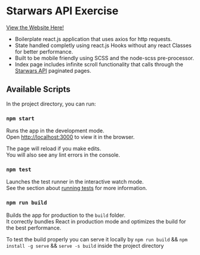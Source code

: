 
# Starwars API Exercise
[View the Website Here!]([https://sw-exercise.herokuapp.com/](https://sw-exercise.herokuapp.com/))
- Boilerplate react.js application that uses axios for http requests.
- State handled completly using react.js Hooks without any react Classes for better performance.
- Built to be mobile friendly using SCSS and the node-scss pre-processor.
- Index page includes infinite scroll functionality that calls through the [Starwars API]([https://swapi.co/](https://swapi.co/)) paginated pages.

## Available Scripts

In the project directory, you can run:

### `npm start`

Runs the app in the development mode.<br />
Open [http://localhost:3000](http://localhost:3000) to view it in the browser.

The page will reload if you make edits.<br />
You will also see any lint errors in the console.

### `npm test`

Launches the test runner in the interactive watch mode.<br />
See the section about [running tests](https://facebook.github.io/create-react-app/docs/running-tests) for more information.

### `npm run build`

Builds the app for production to the `build` folder.<br />
It correctly bundles React in production mode and optimizes the build for the best performance.

To test the build properly you can serve it locally by 
`npm run build` &&
`npm install -g serve` &&
`serve -s build`
inside the project directory